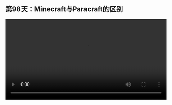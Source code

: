 ## 第98天：Minecraft与Paracraft的区别

<video width="100%" controls controlslist="nodownload nofullscreen noremoteplayback" disablePictureInPicture>
  <source src="https://api.keepwork.com/ts-storage/siteFiles/17331/raw#1602017930991session98.webm" type="video/webm">
  <source src="https://api.keepwork.com/ts-storage/siteFiles/17332/raw#1602017938398session98_small.mp4" type="video/mp4" />
   
  你的浏览器不支持播放
</video>


### 字幕

Paracraft的虚拟世界是由方块构成的。
这使它看上去和已经风靡全球的Minecraft有些像。
正方体也是填充三维空间最佳的一种方式。
从哲学上这是无法回避的。
与Minecraft不同，
Paracraft不是游戏，而是一款免费开源的3D动画与编程创作软件。
用户可以放大和缩小里边的方块，
创造出任意复杂的3D动画和可交互的编程作品。
Paracraft本身是使用NPL语言开发的。
NPL语言是我们自主原创的一款编程语言。
我们在Paracraft中也主要教孩子们使用这款语言编写程序。
我们给用户配备了丰富的文档和教学视频。
让任何人都可以自学编程，创造出属于自己的作品。
同时在Paracraft中，我们还创造了一个并行世界。
这是一个与现实世界相似的虚拟学习社区。
Paracraft和NPL语言是按照符合人类大脑的工作方式来设计的。
人脑有下面几个核心能力：
一是对3D世界的感知和建模能力；
二是对动画的存储能力，也就是我们的记忆；
三是对记忆的控制能力，也就是思维。
同样地，在Paracraft中，我们主要用立方体来构建3D的几何世界；
用电影方块来创造和记录任意复杂的3D动画；
用代码方块来控制这些动画。
同时我们还支持3D打印，机器人设计。
学会Paracraft，
你将可以控制计算机在虚拟或者物理世界中，做出你在自己大脑的抽象世界中能做到的所有事情。
这就是Paracraft希望带给用户的随心所欲的创造力。

### 动手练习